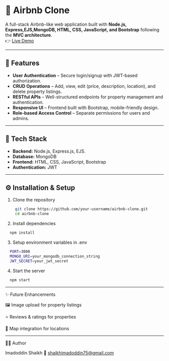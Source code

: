 # 🏡 Airbnb Clone
A full-stack Airbnb-like web application built with **Node.js, Express,EJS,MongoDB, HTML, CSS, JavaScript, and Bootstrap** following the **MVC architecture**.  
👉 [Live Demo](https://major-project-gagv.onrender.com/listings)

---

## 🚀 Features
- **User Authentication** – Secure login/signup with JWT-based authorization.  
- **CRUD Operations** – Add, view, edit (price, description, location), and delete property listings.  
- **RESTful APIs** – Well-structured endpoints for property management and authentication.  
- **Responsive UI** – Frontend built with Bootstrap, mobile-friendly design.  
- **Role-based Access Control** – Separate permissions for users and admins.  

---

## 📂 Tech Stack
- **Backend:** Node.js, Express.js, EJS. 
- **Database:** MongoDB  
- **Frontend:** HTML, CSS, JavaScript, Bootstrap  
- **Authentication:** JWT  

---

## ⚙️ Installation & Setup
1. Clone the repository  
   ```bash
    git clone https://github.com/your-username/airbnb-clone.git
    cd airbnb-clone
   ```
2. Install dependencies
  ```bash
    npm install
  ```
3. Setup environment variables in .env
  ```bash
    PORT=3000
    MONGO_URI=your_mongodb_connection_string
    JWT_SECRET=your_jwt_secret
  ```
4. Start the server
  ```bash
    npm start
  ```
---

✨ Future Enhancements

🖼️ Image upload for property listings

⭐ Reviews & ratings for properties

📍 Map integration for locations

---

🧑‍💻 Author

Imadoddin Shaikh
📧 shaikhimadoddin75@gmail.com

